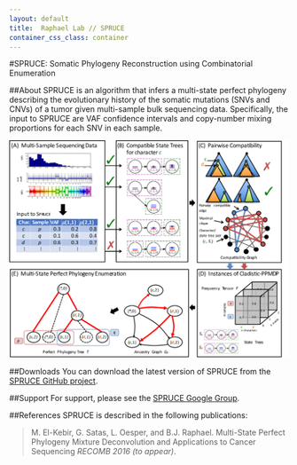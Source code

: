 ```yaml
---
layout: default
title:  Raphael Lab // SPRUCE
container_css_class: container
---
```


#SPRUCE: Somatic Phylogeny Reconstruction using Combinatorial Enumeration

##About
SPRUCE is an algorithm that infers a multi-state perfect phylogeny describing the evolutionary history of the somatic mutations (SNVs and CNVs) of a tumor given multi-sample bulk sequencing data. Specifically, the input to SPRUCE are VAF confidence intervals and copy-number mixing proportions for each SNV in each sample. 

[<img src="spruce.png" style="width: 800px"/>](spruce.png)

<a name="download"></a>
##Downloads 
You can download the latest version of SPRUCE from the [SPRUCE GitHub project](https://github.com/raphael-group/spruce).

##Support
For support, please see the [SPRUCE Google Group](https://groups.google.com/forum/#!forum/spruce).

<a name="reference"></a>
##References
SPRUCE is described in the following publications:

>M. El-Kebir, G. Satas, L. Oesper, and B.J. Raphael.
>Multi-State Perfect Phylogeny Mixture Deconvolution and Applications to Cancer Sequencing
>*RECOMB 2016 (to appear)*.

